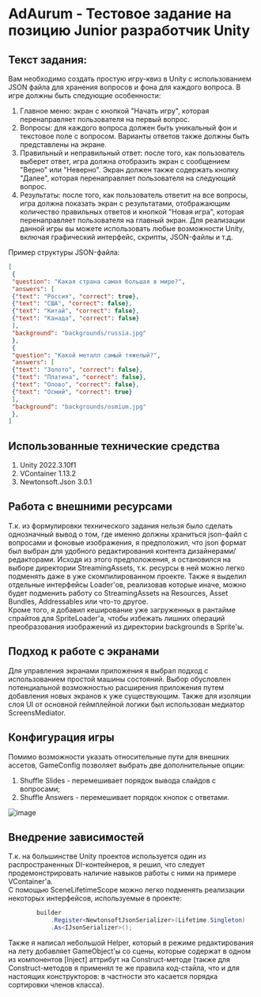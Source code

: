# AdAurum - Тестовое задание на позицию Junior разработчик Unity

## Текст задания:
Вам необходимо создать простую игру-квиз в Unity с использованием JSON файла для
хранения вопросов и фона для каждого вопроса. В игре должны быть следующие особенности:  
1. Главное меню: экран с кнопкой "Начать игру", которая перенаправляет пользователя
на первый вопрос.  
2. Вопросы: для каждого вопроса должен быть уникальный фон и текстовое поле с
вопросом. Варианты ответов также должны быть представлены на экране.  
3. Правильный и неправильный ответ: после того, как пользователь выберет ответ,
игра должна отобразить экран с сообщением "Верно" или "Неверно". Экран должен
также содержать кнопку "Далее", которая перенаправляет пользователя на следующий
вопрос.  
4. Результаты: после того, как пользователь ответит на все вопросы, игра должна
показать экран с результатами, отображающим количество правильных ответов и
кнопкой "Новая игра", которая перенаправляет пользователя на главный экран.
Для реализации данной игры вы можете использовать любые возможности Unity, включая
графический интерфейс, скрипты, JSON-файлы и т.д.  

Пример структуры JSON-файла: 
```json
[
 {
 "question": "Какая страна самая большая в мире?",
 "answers": [
 {"text": "Россия", "correct": true},
 {"text": "США", "correct": false},
 {"text": "Китай", "correct": false},
 {"text": "Канада", "correct": false}
 ],
 "background": "backgrounds/russia.jpg"
 },
 {
 "question": "Какой металл самый тяжелый?",
 "answers": [
 {"text": "Золото", "correct": false},
 {"text": "Платина", "correct": false},
 {"text": "Олово", "correct": false},
 {"text": "Осмий", "correct": true}
 ],
 "background": "backgrounds/osmium.jpg"
 },
]
```

## Использованные технические средства
1. Unity 2022.3.10f1
2. VContainer 1.13.2
3. Newtonsoft.Json 3.0.1

## Работа с внешними ресурсами
Т.к. из формулировки технического задания нельзя было сделать однозначный вывод о том, где именно должны храниться json-файл с вопросами и фоновые изображения, я предположил, что json формат был выбран для удобного редактирования контента дизайнерами/редакторами. Исходя из этого предположения, я остановился на выборе директории StreamingAssets, т.к. ресурсы в ней можно легко подменять даже в уже скомпилированном проекте. Также я выделил отдельные интерфейсы Loader'ов, реализовав которые иначе, можно будет подменить работу со StreamingAssets на Resources, Asset Bundles, Addressables или что-то другое.  
Кроме того, я добавил кеширование уже загруженных в рантайме спрайтов для SpriteLoader'a, чтобы избежать лишних операций преобразования изображений из директории backgrounds в Sprite'ы.  

## Подход к работе с экранами
Для управления экранами приложения я выбрал подход с использованием простой машины состояний. Выбор обусловлен потенциальной возможностью расширения приложения путем добавления новых экранов к уже существующим. Также для изоляции слоя UI от основной геймплейной логики был использован медиатор ScreensMediator.

## Конфигурация игры
Помимо возможности указать относительные пути для внешних ассетов, GameConfig позволяет выбрать две дополнительные опции:
1. Shuffle Slides - перемешивает порядок вывода слайдов с вопросами;
2. Shuffle Answers - перемешивает порядок кнопок с ответами.

![image](https://github.com/StupidMoth/AdAurumTest/assets/57850032/e47ac61d-4627-411c-ab69-00be817c58e0)

## Внедрение зависимостей
Т.к. на большинстве Unity проектов используется один из распространенных DI-контейнеров, я решил, что следует продемонстрировать наличие навыков работы с ними на примере VContainer'а.  
С помощью SceneLifetimeScope можно легко подменять реализации некоторых интерфейсов, используемые в проекте:

```cs
        builder
            .Register<NewtonsoftJsonSerializer>(Lifetime.Singleton)
            .As<IJsonSerializer>();
```

Также я написал небольшой Helper, который в режиме редактирования на лету добавляет GameObject'ы со сцены, которые содержат в одном из компонентов [Inject] аттрибут на Construct-методе (также для Construct-методов я применял те же правила код-стайла, что и для настоящих конструкторов: в частности это касается порядка сортировки членов класса).








